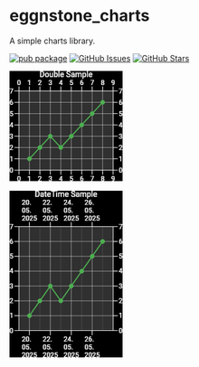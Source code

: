 # eggnstone_charts

A simple charts library.

[![pub package](https://img.shields.io/pub/v/eggnstone_charts.svg)](https://pub.dartlang.org/packages/eggnstone_charts)
[![GitHub Issues](https://img.shields.io/github/issues/eggnstone/eggnstone_charts.svg)](https://github.com/eggnstone/eggnstone_charts/issues)
[![GitHub Stars](https://img.shields.io/github/stars/eggnstone/eggnstone_charts.svg)](https://github.com/eggnstone/eggnstone_charts/stargazers)

![Double Sample](https://raw.githubusercontent.com/eggnstone/eggnstone_charts/refs/heads/master/images/DoubleSample.png)

![DateTime Sample](https://raw.githubusercontent.com/eggnstone/eggnstone_charts/refs/heads/master/images/DateTimeSample.png)
